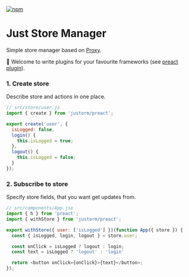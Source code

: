 [![npm](https://img.shields.io/npm/dm/justorm?style=flat-square)](https://www.npmjs.com/package/justorm)

Just Store Manager
====
Simple store manager based on [Proxy](https://developer.mozilla.org/en/docs/Web/JavaScript/Reference/Global_Objects/Proxy).


🌈 Welcome to write plugins for your favourite frameworks (see [preact plugin](src/preact/index.js)).

### 1. Create store

Describe store and actions in one place.

```js
// src/store/user.js
import { create } from 'justorm/preact';

export create('user', {
  isLogged: false,
  login() {
    this.isLogged = true;
  },
  logout() {
    this.isLogged = false;
  }
});
```

### 2. Subscribe to store

Specify store fields, that you want get updates from.

```js
// src/components/App.jsx
import { h } from 'preact';
import { withStore } from 'justorm/preact';

export withStore({ user: ['isLogged'] })(function App({ store }) {
  const { isLogged, login, logout } = store.user;

  const onClick = isLogged ? logout : login;
  const text = isLogged ? 'logout' : 'login'

  return <button onClick={onClick}>{text}</button>;
});
```
